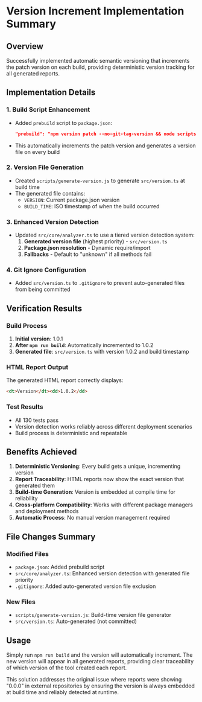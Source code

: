# Version Increment Implementation Summary

## Overview

Successfully implemented automatic semantic versioning that increments the patch version on each build, providing deterministic version tracking for all generated reports.

## Implementation Details

### 1. Build Script Enhancement

- Added `prebuild` script to `package.json`:

  ```json
  "prebuild": "npm version patch --no-git-tag-version && node scripts/generate-version.js"
  ```

- This automatically increments the patch version and generates a version file on every build

### 2. Version File Generation

- Created `scripts/generate-version.js` to generate `src/version.ts` at build time
- The generated file contains:
  - `VERSION`: Current package.json version
  - `BUILD_TIME`: ISO timestamp of when the build occurred

### 3. Enhanced Version Detection

- Updated `src/core/analyzer.ts` to use a tiered version detection system:
  1. **Generated version file** (highest priority) - `src/version.ts`
  2. **Package.json resolution** - Dynamic require/import
  3. **Fallbacks** - Default to "unknown" if all methods fail

### 4. Git Ignore Configuration

- Added `src/version.ts` to `.gitignore` to prevent auto-generated files from being committed

## Verification Results

### Build Process

1. **Initial version**: 1.0.1
2. **After `npm run build`**: Automatically incremented to 1.0.2
3. **Generated file**: `src/version.ts` with version 1.0.2 and build timestamp

### HTML Report Output

The generated HTML report correctly displays:

```html
<dt>Version</dt><dd>1.0.2</dd>
```

### Test Results

- All 130 tests pass
- Version detection works reliably across different deployment scenarios
- Build process is deterministic and repeatable

## Benefits Achieved

1. **Deterministic Versioning**: Every build gets a unique, incrementing version
2. **Report Traceability**: HTML reports now show the exact version that generated them
3. **Build-time Generation**: Version is embedded at compile time for reliability
4. **Cross-platform Compatibility**: Works with different package managers and deployment methods
5. **Automatic Process**: No manual version management required

## File Changes Summary

### Modified Files

- `package.json`: Added prebuild script
- `src/core/analyzer.ts`: Enhanced version detection with generated file priority
- `.gitignore`: Added auto-generated version file exclusion

### New Files

- `scripts/generate-version.js`: Build-time version file generator
- `src/version.ts`: Auto-generated (not committed)

## Usage

Simply run `npm run build` and the version will automatically increment. The new version will appear in all generated reports, providing clear traceability of which version of the tool created each report.

This solution addresses the original issue where reports were showing "0.0.0" in external repositories by ensuring the version is always embedded at build time and reliably detected at runtime.
